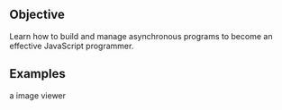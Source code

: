
## Objective

Learn how to build and manage asynchronous programs to become an effective JavaScript programmer.


## Examples

a image viewer 

